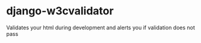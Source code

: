 django-w3cvalidator
===================

Validates your html during development and alerts you if validation does not pass